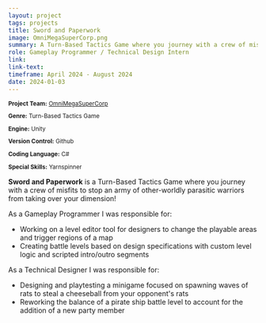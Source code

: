 ```yaml
---
layout: project
tags: projects
title: Sword and Paperwork
image: OmniMegaSuperCorp.png
summary: A Turn-Based Tactics Game where you journey with a crew of misfits to stop an army of other-worldly parasitic warriors from taking over your dimension!
role: Gameplay Programmer / Technical Design Intern
link:
link-text:
timeframe: April 2024 - August 2024
date: 2024-01-03
---
```

<div class="textspace mt-8" style="font-size: smaller;">
    <p><strong>Project Team:</strong> <a href="https://omnimegasupercorp.com/" class="highlight underline hover:text-purple-800">OmniMegaSuperCorp</a></p>
    <p><strong>Genre:</strong> Turn-Based Tactics Game</p>
    <p><strong>Engine:</strong> Unity</p>
    <p><strong>Version Control:</strong> Github</p>
    <p><strong>Coding Language:</strong> C#</p>
    <p><strong>Special Skills:</strong> Yarnspinner</p>
</div>


<div class = "textspace mt-8">
<p class = ""><strong>Sword and Paperwork</strong> is a Turn-Based Tactics Game where you journey with a crew of misfits to stop an army of other-worldly parasitic warriors from taking over your dimension!</p>
</div>

<div class = "textspace-no-margin my-8">
<p>As a <span class = "highlight">Gameplay Programmer</span> I was responsible for:</p>
<ul class = "list-disc ml-4">
    <li>Working on a level editor tool for designers to change the playable areas and trigger regions of a map</li>
    <li>Creating battle levels based on design specifications with custom level logic and scripted intro/outro segments</li>
</ul>
</div>

<div class = "textspace-no-margin my-8">
<p>As a <span class = "highlight">Technical Designer</span> I was responsible for:</p>
<ul class = "list-disc ml-4">
    <li>Designing and playtesting a minigame focused on spawning waves of rats to steal a cheeseball from your opponent's rats</li>
    <li>Reworking the balance of a pirate ship battle level to account for the addition of a new party member</li>
</ul>
</div>
